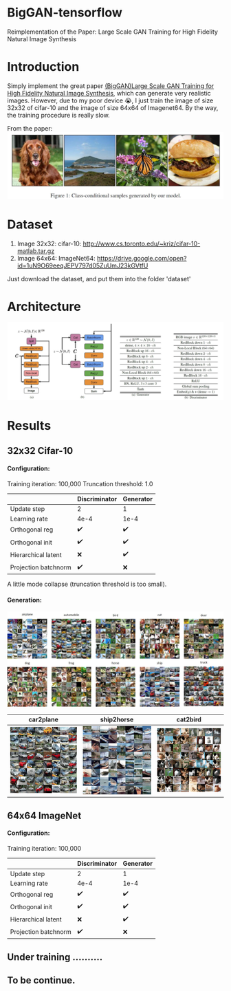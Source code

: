 # BigGAN-tensorflow
Reimplementation of the Paper: Large Scale GAN Training for High Fidelity Natural Image Synthesis

# Introduction
Simply implement the great paper [(BigGAN)Large Scale GAN Training for High Fidelity Natural Image Synthesis](https://arxiv.org/pdf/1809.11096), which can generate very realistic images. However, due to my poor device :sob:, I just train the image of size 32x32 of cifar-10 and the image of size 64x64 of Imagenet64. By the way, the training procedure is really slow.

From the paper:
![](https://github.com/MingtaoGuo/BigGAN-tensorflow/blob/master/IMGS/paper.jpg)

# Dataset
1. Image 32x32: cifar-10: http://www.cs.toronto.edu/~kriz/cifar-10-matlab.tar.gz
2. Image 64x64: ImageNet64: https://drive.google.com/open?id=1uN9O69eeqJEPV797d05ZuUmJ23kGVtfU

Just download the dataset, and put them into the folder 'dataset'

# Architecture
![](https://github.com/MingtaoGuo/BigGAN-tensorflow/blob/master/IMGS/architecture.jpg)

# Results
32x32 Cifar-10
--------------
#### Configuration:
Training iteration: 100,000
Truncation threshold: 1.0

||Discriminator|Generator|
|-|-|-|
|Update step|2|1|
|Learning rate|4e-4|1e-4|
|Orthogonal reg|:heavy_check_mark:|:heavy_check_mark:|
|Orthogonal init|:heavy_check_mark:|:heavy_check_mark:|
|Hierarchical latent|:x:|:heavy_check_mark:|
|Projection batchnorm|:heavy_check_mark:|:x:|

A little mode collapse (truncation threshold is too small).
#### Generation:
![](https://github.com/MingtaoGuo/BigGAN-tensorflow/blob/master/IMGS/cifar10.jpg)

|car2plane|ship2horse|cat2bird|
|-|-|-|
|![](https://github.com/MingtaoGuo/BigGAN-tensorflow/blob/master/IMGS/car2plane.gif)|![](https://github.com/MingtaoGuo/BigGAN-tensorflow/blob/master/IMGS/ship2horse.gif)|![](https://github.com/MingtaoGuo/BigGAN-tensorflow/blob/master/IMGS/cat2bird.gif)|

64x64 ImageNet
--------------
#### Configuration:
Training iteration: 100,000

||Discriminator|Generator|
|-|-|-|
|Update step|2|1|
|Learning rate|4e-4|1e-4|
|Orthogonal reg|:heavy_check_mark:|:heavy_check_mark:|
|Orthogonal init|:heavy_check_mark:|:heavy_check_mark:|
|Hierarchical latent|:x:|:heavy_check_mark:|
|Projection batchnorm|:heavy_check_mark:|:x:|

Under training ..........
-----------
To be continue.
-----------------
